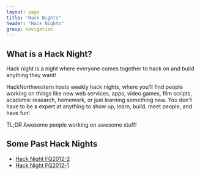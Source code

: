 ```yaml
---
layout: page
title: "Hack Nights"
header: "Hack Nights"
group: navigation
---
```


## What is a Hack Night?

Hack night is a night where everyone comes together to hack on and build anything they want! 

HackNorthwestern hosts weekly hack nights, where you'll find people working on things like new web services, apps, video games, film scripts, academic research, homework, or just learning something new. You don't have to be a expert at anything to show up, learn, build, meet people, and have fun!

TL;DR Awesome people working on awesome stuff!

## Some Past Hack Nights

- [Hack Night FQ2012-2](https://www.facebook.com/events/101669393326511/?)
- [Hack Night FQ2012-1](https://www.facebook.com/events/278666062251087/)
